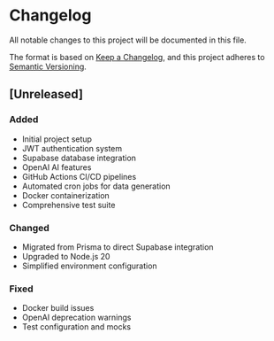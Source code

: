 # Changelog

All notable changes to this project will be documented in this file.

The format is based on [Keep a Changelog](https://keepachangelog.com/en/1.0.0/),
and this project adheres to [Semantic Versioning](https://semver.org/spec/v2.0.0.html).

## [Unreleased]

### Added
- Initial project setup
- JWT authentication system
- Supabase database integration
- OpenAI AI features
- GitHub Actions CI/CD pipelines
- Automated cron jobs for data generation
- Docker containerization
- Comprehensive test suite

### Changed
- Migrated from Prisma to direct Supabase integration
- Upgraded to Node.js 20
- Simplified environment configuration

### Fixed
- Docker build issues
- OpenAI deprecation warnings
- Test configuration and mocks
